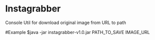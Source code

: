 # Instagrabber
Console Util for download original image from URL to path

#Example
$java -jar instagrabber-v1.0.jar PATH_TO_SAVE IMAGE_URL
